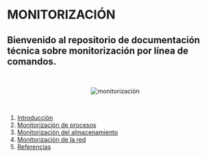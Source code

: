 # MONITORIZACIÓN
## Bienvenido al repositorio de documentación técnica sobre monitorización por línea de comandos.     
<br><p align="center">
  <img src="https://github.com/user-attachments/assets/a48514cc-cc64-456d-8eab-4bbb80508054" alt="monitorización" />
</p><br>      

1. [Introducción](Introducción.md)
2. [Monitorización de procesos](Monitorizacióndeprocesos.md)
3. [Monitorización del almacenamiento](Monitorizacióndelalmacenamiento.md)
4. [Monitorización de la red](Monitorizacióndelared.md)
5. [Referencias](Referencias.md)
